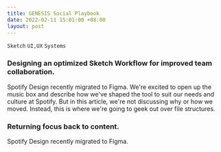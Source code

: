 ```yaml
---
title: GENESIS Social Playbook
date: 2022-02-11 15:01:00 +08:00
layout: post
---
```


`Sketch` `UI,UX` `Systems`

<h3>Designing an optimized Sketch Workflow for improved team collaboration.</h3>
<p>Spotify Design recently migrated to Figma. We're excited to open up the music box and describe how we've shaped the tool to suit our needs and culture at Spotify. But in this article, we're not discussing why or how we moved. Instead, this is where we're going to geek out over file structures.</p>
<div class="whitespace-xs"></div>

<h3>Returning focus back to content.</h3>
<p>Spotify Design recently migrated to Figma.</p>
<div class="whitespace-xs"></div>

<!--<h4>▲ Experience it in action.</h4>-->

<div class="whitespace-xs"></div>

<div class="whitespace"></div>